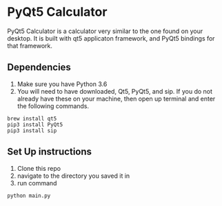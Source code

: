 # PyQt5 Calculator

PyQt5 Calculator is a calculator very similar to the one found on your desktop.
It is built with qt5 applicaton framework, and PyQt5 bindings for that framework.

## Dependencies 
1. Make sure you have Python 3.6
1. You will need to have downloaded, Qt5, PyQt5, and sip. If you do not already have 
these on your machine, then open up terminal and enter the following commands.
```
brew install qt5
pip3 install PyQt5
pip3 install sip
```

## Set Up instructions
1. Clone this repo
1. navigate to the directory you saved it in
1. run command 
```
python main.py
```

